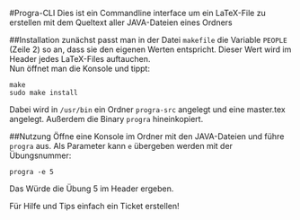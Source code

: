 #Progra-CLI
Dies ist ein Commandline interface um ein LaTeX-File zu erstellen mit dem Queltext aller JAVA-Dateien eines Ordners

##Installation
zunächst passt man in der Datei `makefile` die Variable `PEOPLE` (Zeile 2) so an, dass sie den eigenen Werten entspricht. Dieser Wert wird im Header jedes LaTeX-Files auftauchen.  
Nun öffnet man die Konsole und tippt:

	make  
	sudo make install  
	
Dabei wird in `/usr/bin` ein Ordner `progra-src` angelegt und eine master.tex angelegt. Außerdem die Binary `progra` hineinkopiert.

##Nutzung
Öffne eine Konsole im Ordner mit den JAVA-Dateien und führe `progra` aus. Als Parameter kann `e` übergeben werden mit der Übungsnummer:

	progra -e 5  
	
Das Würde die Übung 5 im Header ergeben.

Für Hilfe und Tips einfach ein Ticket erstellen!